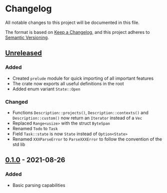 # Changelog

All notable changes to this project will be documented in this file.

The format is based on [Keep a Changelog](https://keepachangelog.com/en/1.0.0/),
and this project adheres to [Semantic Versioning](https://semver.org/spec/v2.0.0.html).

## [Unreleased]

### Added

- Created `prelude` module for quick importing of all important features
- The crate now exports all useful definitions in the root
- Added enum variant `State::Open`

### Changed

- Functions `Description::projects()`, `Description::contexts()` and `Description::custom()` now return an `Iterator` instead of a `Vec`
- Replaced `Range<usize>` with the struct `ByteSpan`
- Renamed `Todo` to `Task`
- Field `Task::state` is now `State` instead of `Option<State>`
- Renamed `XXXParseError` to `ParseXXXError` to follow the convention of the std lib

## [0.1.0] - 2021-08-26

### Added

- Basic parsing capabilities

[Unreleased]: https://github.com/Shemnei/tdtxt/compare/v0.1.0...HEAD
[0.1.0]: https://github.com/Shemnei/tdtxt/releases/tag/v0.1.0
